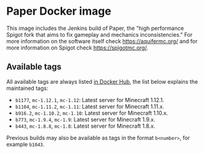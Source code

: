 # Paper Docker image

This image includes the Jenkins build of Paper, the "high performance Spigot fork that aims to fix gameplay and mechanics inconsistencies." For more information on the software itself check https://aquifermc.org/ and for more information on Spigot check https://spigotmc.org/.

## Available tags

All available tags are always listed [in Docker Hub](https://hub.docker.com/r/icedream/paper/tags), the list below explains the maintained tags:

- `b1177`, `mc-1.12.1`, `mc-1.12`: Latest server for Minecraft 1.12.1.
- `b1104`, `mc-1.11.2`, `mc-1.11`: Latest server for Minecraft 1.11.x.
- `b916.2`, `mc-1.10.2`, `mc-1.10`: Latest server for Minecraft 1.10.x.
- `b773`, `mc-1.9.4`, `mc-1.9`: Latest server for Minecraft 1.9.x.
- `b443`, `mc-1.8.8`, `mc-1.8`: Latest server for Minecraft 1.8.x.

Previous builds may also be available as tags in the format `b<number>`, for
example `b1043`.
